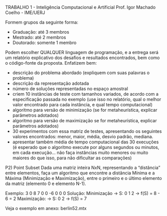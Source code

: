 TRABALHO 1 - Inteligência Computacional e Artificial
Prof. Igor Machado Coelho - IME/UERJ

Formem grupos da seguinte forma:
- Graduação: até 3 membros
- Mestrado: até 2 membros
- Doutorado: somente 1 membro

Podem escolher QUALQUER linguagem de programação, e a entrega será um relatório explicativo dos desafios e resultados encontrados, bem como o código-fonte da proposta. Enfatizem bem:
- descrição do problema abordado (expliquem com suas palavras o problema)
- descrição da representação adotada
- número de soluções representadas no espaço amostral
- criem 10 instâncias de teste com tamanhos variados, de acordo com a especificação passada no exemplo (use isso no relatório, qual o melhor valor encontrado para cada instância, e qual tempo computacional)
- algoritmo para versão de minimização (se for metaheurística, explicar parâmetros adotados)
- algoritmo para versão de maximização se for metaheurística, explicar parâmetros adotados)
- 30 experimentos com essa matriz de testes, apresentando os seguintes valores encontrados: menor, maior, média, desvio padrão, mediana.
- apresentar também média de tempo computacional das 30 execuções (é esperado que o algoritmo execute por alguns segundos ou minutos, em cada execução... não faça instâncias muito menores ou muito maiores do que isso, para não dificultar as comparações)


P2) Point Subset
Dada uma matriz inteira NxN, representando a “distância” entre elementos, faça um algoritmo que encontre a distância Mínima e a Máxima (Minimização e Maximização), entre o primeiro e o último elemento da matriz (elemento 0 e elemento N-1).

Exemplo:
3
0 8 7
0 0 -6
0 0 0
Solução: 
Minimização -> S: 0 1 2 -> f(S) = 8 - 6 = 2
Maximização: -> S: 0 2 -> f(S) = 7

Veja o exemplo em anexo: berlin52.mtx
